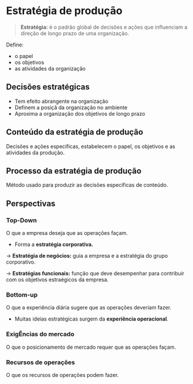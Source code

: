 # Estratégia de produção

> **Estratégia:** é o padrão global de decisões e ações que influenciam a direção de longo prazo de uma organização.

Define:
- o papel
- os objetivos
- as atividades da organização

## Decisões estratégicas
- Tem efeito abrangente na organização
- Definem a posiçã da organização no ambiente
- Aproxima a organização dos objetivos de longo prazo

## Conteúdo da estratégia de produção
Decisões e ações específicas, estabelecem o papel, os objetivos e as atividades da produção.

## Processo da estratégia de produção
Método usado para produzir as decisões específicas de conteúdo.

## Perspectivas

### Top-Down
O que a empresa deseja que as operações façam.

- Forma a **estratégia corporativa.**

-> **Estratégia de negócios:** guia a empresa e a estratégia do grupo corporativo.

-> **Estratégias funcionais:** função que deve desempenhar para contribuir com os objetivos estraégicos da empresa.

### Bottom-up
O que a experiência diária sugere que as operações deveriam fazer.

- Muitas ideias estratégicas surgem da **experiência operacional**.

### ExigÊncias do mercado
O que o posicionamento de mercado requer que as operações façam.

### Recursos de operações
O que os recursos de operações podem fazer.